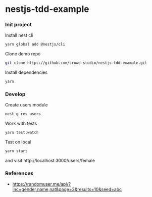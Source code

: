 # nestjs-tdd-example

### Init project

Install nest cli
```bash
yarn global add @nestjs/cli
```
Clone demo repo
```bash
git clone https://github.com/crowd-studio/nestjs-tdd-example.git
```

Install dependencies
```bash
yarn
```

### Develop

Create users module
```bash
nest g res users
```

Work with tests
```bash
yarn test:watch
```

Test on local
```bash
yarn start
```
and visit http://localhost:3000/users/female

### References

- https://randomuser.me/api/?inc=gender,name,nat&page=3&results=10&seed=abc